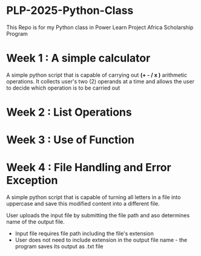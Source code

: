 # PLP-2025-Python-Class

This Repo is for my Python class in Power Learn Project Africa Scholarship Program 

# Week 1 : A simple calculator
  A simple python script that is capable of carrying out **(+ - / x )** arithmetic operations.
  It collects user's two (2) operands at a time and allows the user to decide which operation is to be carried out 

# Week 2 : List Operations

# Week 3 : Use of Function

# Week 4 : File Handling and Error Exception
A simple python script that is capable of turning all letters in a file into uppercase and save this modified content into a different file.

User uploads the input file by submitting the file path and aso determines name of the output file.
- Input file requires file path including the file's extension
- User does not need to include extension in the output file name - the program saves its output as .txt file

